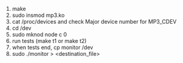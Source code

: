 1. make
2. sudo insmod mp3.ko
3. cat /proc/devices
   and check Major device number for MP3_CDEV
4. cd /dev
5. sudo mknod node c <majordevnum> 0
6. run tests (make t1 or make t2)
7. when tests end, cp monitor /dev
8. sudo ./monitor > <destination_file>

